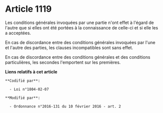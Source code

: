 # Article 1119

Les conditions générales invoquées par une partie n'ont effet à l'égard de l'autre que si elles ont été portées à la
connaissance de celle-ci et si elle les a acceptées. 

En cas de discordance entre des conditions générales invoquées par l'une et l'autre des parties, les clauses incompatibles
sont sans effet. 

En cas de discordance entre des conditions générales et des conditions particulières, les secondes l'emportent sur les
premières.

**Liens relatifs à cet article**

	**Codifié par**:

	  - Loi n°1804-02-07

	**Modifié par**:

	  - Ordonnance n°2016-131 du 10 février 2016 - art. 2
